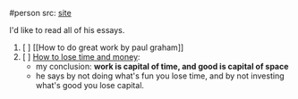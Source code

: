 #person 
src: [site](http://paulgraham.com/)

I'd like to read all of his essays. 

1. [ ] [[How to do great work by paul graham]] 
2. [ ] [How to lose time and money](http://paulgraham.com/selfindulgence.html): 
   - my conclusion: **work is capital of time, and good is capital of space** 
   - he says by not doing what's fun you lose time, and by not investing what's good you lose capital.